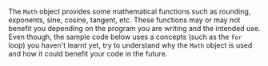 The `Math` object provides some mathematical functions such as rounding, exponents, sine, cosine, tangent, etc. These functions may or may not benefit you depending on the program you are writing and the intended use. Even though, the sample code below uses a concepts (such as the `for` loop) you haven't learnt yet, try to understand why the `Math` object is used and how it could benefit your code in the future.  